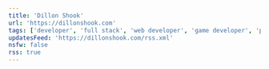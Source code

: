```yaml
---
title: 'Dillon Shook'
url: 'https://dillonshook.com'
tags: ['developer', 'full stack', 'web developer', 'game developer', 'photography','Unity 3D']
updatesFeed: 'https://dillonshook.com/rss.xml'
nsfw: false
rss: true
---
```

